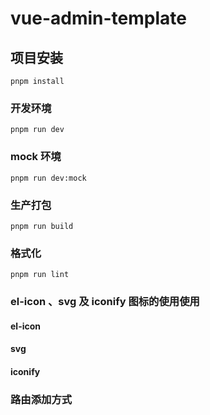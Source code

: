 # vue-admin-template

## 项目安装

```
pnpm install
```

### 开发环境

```
pnpm run dev
```

### mock 环境

```
pnpm run dev:mock
```

### 生产打包

```
pnpm run build
```

### 格式化

```
pnpm run lint
```

### el-icon 、svg 及 iconify 图标的使用使用

#### el-icon

#### svg

#### iconify

### 路由添加方式
